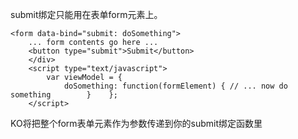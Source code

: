 submit绑定只能用在表单form元素上。

```
<form data-bind="submit: doSomething">
    ... form contents go here ...
    <button type="submit">Submit</button>
    </div>
    <script type="text/javascript">
        var viewModel = {
            doSomething: function(formElement) { // ... now do something        }    }; 
    </script>

```
KO将把整个form表单元素作为参数传递到你的submit绑定函数里




